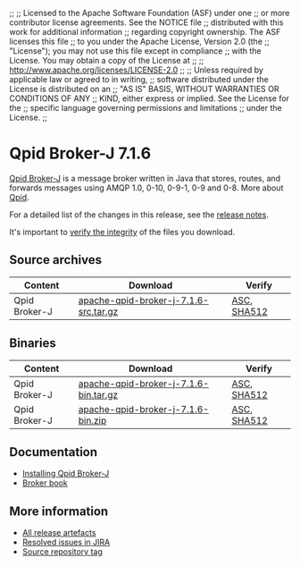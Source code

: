;;
;; Licensed to the Apache Software Foundation (ASF) under one
;; or more contributor license agreements.  See the NOTICE file
;; distributed with this work for additional information
;; regarding copyright ownership.  The ASF licenses this file
;; to you under the Apache License, Version 2.0 (the
;; "License"); you may not use this file except in compliance
;; with the License.  You may obtain a copy of the License at
;; 
;;   http://www.apache.org/licenses/LICENSE-2.0
;; 
;; Unless required by applicable law or agreed to in writing,
;; software distributed under the License is distributed on an
;; "AS IS" BASIS, WITHOUT WARRANTIES OR CONDITIONS OF ANY
;; KIND, either express or implied.  See the License for the
;; specific language governing permissions and limitations
;; under the License.
;;

# Qpid Broker-J 7.1.6

[Qpid Broker-J]({{site_url}}/components/broker-j/index.html) is a message broker written in Java that stores, routes,
and forwards messages using AMQP 1.0, 0-10, 0-9-1, 0-9 and 0-8.  More about
[Qpid]({{site_url}}/index.html).

For a detailed list of the changes in this release, see the [release
notes](release-notes.html).

It's important to [verify the
integrity]({{site_url}}/download.html#verify-what-you-download) of the
files you download.

## Source archives

| Content | Download | Verify |
|---------|----------|--------|
| Qpid Broker-J | [apache-qpid-broker-j-7.1.6-src.tar.gz](http://archive.apache.org/dist/qpid/broker-j/7.1.6/apache-qpid-broker-j-7.1.6-src.tar.gz) | [ASC](https://archive.apache.org/dist/qpid/broker-j/7.1.6/apache-qpid-broker-j-7.1.6-src.tar.gz.asc), [SHA512](https://archive.apache.org/dist/qpid/broker-j/7.1.6/apache-qpid-broker-j-7.1.6-src.tar.gz.sha512) |

## Binaries

| Content | Download | Verify |
|---------|----------|--------|
| Qpid Broker-J | [apache-qpid-broker-j-7.1.6-bin.tar.gz](http://archive.apache.org/dist/qpid/broker-j/7.1.6/binaries/apache-qpid-broker-j-7.1.6-bin.tar.gz) | [ASC](https://archive.apache.org/dist/qpid/broker-j/7.1.6/binaries/apache-qpid-broker-j-7.1.6-bin.tar.gz.asc), [SHA512](https://archive.apache.org/dist/qpid/broker-j/7.1.6/binaries/apache-qpid-broker-j-7.1.6-bin.tar.gz.sha512) |
| Qpid Broker-J | [apache-qpid-broker-j-7.1.6-bin.zip](http://archive.apache.org/dist/qpid/broker-j/7.1.6/binaries/apache-qpid-broker-j-7.1.6-bin.zip) | [ASC](https://archive.apache.org/dist/qpid/broker-j/7.1.6/binaries/apache-qpid-broker-j-7.1.6-bin.zip.asc), [SHA512](https://archive.apache.org/dist/qpid/broker-j/7.1.6/binaries/apache-qpid-broker-j-7.1.6-bin.zip.sha512) |

## Documentation


<div class="two-column" markdown="1">

 - [Installing Qpid Broker-J](book/Java-Broker-Installation.html)
 - [Broker book](book/index.html)

</div>


## More information

 - [All release artefacts](http://archive.apache.org/dist/qpid/broker-j/7.1.6)
 - [Resolved issues in JIRA](https://issues.apache.org/jira/issues/?jql=project+%3D+QPID+AND+fixVersion+%3D+%27qpid-java-broker-7.1.6%27+AND+resolution+%3D+%27fixed%27+ORDER+BY+priority+DESC)
 - [Source repository tag](https://gitbox.apache.org/repos/asf/qpid-broker-j.git/tree/refs/tags/7.1.6)

<script type="text/javascript">
  _deferredFunctions.push(function() {
      if ("7.1.6" === "{{current_broker_j_release}}" || "7.1.6" === "{{other_broker_j_release}}") {
          _modifyCurrentReleaseLinks();
      }
  });
</script>